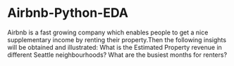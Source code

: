# Airbnb-Python-EDA
Airbnb is a fast growing company which enables people to get a nice supplementary income by renting their property.Then the following insights will be obtained and illustrated:  What is the Estimated Property revenue in different Seattle neighbourhoods? What are the busiest months for renters? 
